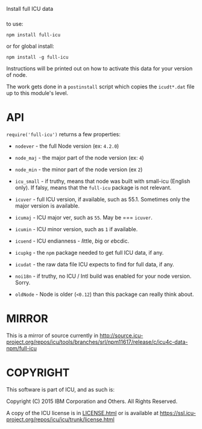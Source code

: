 Install full ICU data
###

to use:

	npm install full-icu

or for global install:

	npm install -g full-icu
	
Instructions will be printed out on how to activate this data for your version of node.

The work gets done in a `postinstall` script which copies the `icudt*.dat` file
up to this module's level.


API
===

`require('full-icu')` returns a few properties:

* `nodever` - the full Node version (ex: `4.2.0`)

* `node_maj` - the major part of the node version (ex: `4`)

* `node_min` - the minor part of the node version (ex `2`)

* `icu_small` - if truthy, means that node was built with 
small-icu (English only). If falsy, means that the `full-icu`
package is not relevant.

* `icuver` - full ICU version, if available, such as 55.1. Sometimes only the major
version is available.

* `icumaj` - ICU major ver, such as `55`. May be === `icuver`.

* `icumin` - ICU minor version, such as `1` if available.

* `icuend` - ICU endianness - *l*ittle, *b*ig or *e*bcdic.

* `icupkg` - the `npm` package needed to get full ICU data, if any.

* `icudat` - the raw data file ICU expects to find for full data, if any.

* `noi18n` - if truthy, no ICU / Intl build was enabled for your node version. Sorry.

* `oldNode` - Node is older (`<0.12`) than this package can really think about.

MIRROR
===
This is a mirror of source  currently  in
http://source.icu-project.org/repos/icu/tools/branches/srl/npm11617/release/c/icu4c-data-npm/full-icu

COPYRIGHT
===

This software is part of ICU, and as such is:

Copyright (C) 2015 IBM Corporation and Others. All Rights Reserved.

A copy of the ICU license is in [LICENSE.html](LICENSE.html)
or is available at https://ssl.icu-project.org/repos/icu/icu/trunk/license.html
